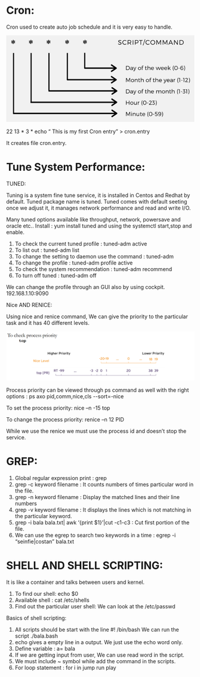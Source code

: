 # Cron:

Cron used to create auto job schedule and it is very easy to handle.

![images/cron.PNG](images/cron.PNG)

22 13 * 3 * echo “ This is my first Cron entry” > cron.entry

It creates file cron.entry.

# Tune System Performance:

TUNED:

Tuning is a system fine tune service, it is installed in Centos and Redhat by default. Tuned package name is tuned. Tuned comes with default seeting once we adjust it, it manages network performance and read and write I/O.

Many tuned options available like throughput, network, powersave and oracle etc.. Install : yum install tuned and using the systemctl start,stop and enable.

1. To check the current tuned profile : tuned-adm active
2. To list out : tuned-adm list
3. To change the setting to daemon use the command : tuned-adm
4. To change the profile : tuned-adm profile active
5. To check the system recommendation : tuned-adm recommend
6. To turn off tuned : tuned-adm off

We can change the profile through an GUI also by using cockpit. 192.168.1.10:9090

Nice AND RENICE:

Using nice and renice command, We can give the priority to the particular task and it has 40 different levels.

![images/nice.PNG](images/nice.PNG)

Process priority can be viewed through ps command as well with the right options : ps axo pid,comm,nice,cls --sort=-nice

To set the process priority:  nice –n -15 top

To change the process priority: renice –n 12 PID

While we use the renice we must use  the process id and doesn’t stop the service.


# GREP:

1. Global regular expression print : grep
2. grep -c keyword filename : It counts numbers of times particular word in the file.
3. grep -n keyword filename : Display the matched lines and their line numbers
4. grep -v keyword filename :  It displays the lines which is not matching in the particular keyword.
5. grep -i bala bala.txt| awk ‘{print $1}’|cut -c1-c3 : Cut first portion of the file.
6. We can use the egrep to search two keywords in a time : egrep -i “seinfie|costan” bala.txt

# SHELL AND SHELL SCRIPTING:

It is like a container and talks between users and kernel. 

1. To find our shell: echo $0 
2. Available shell : cat /etc/shells
3. Find out the particular user shell: We can look at the /etc/passwd

Basics of shell scripting: 

1. All scripts should be start with the line #! /bin/bash  We can run the script ./bala.bash
2. echo gives a empty line in a output. We just use the echo word only.
3. Define variable : a= bala
4. If we are getting input from user, We can use read word in the script.
5. We must include ~ symbol while add the command in the scripts.
6. For loop statement : for i in jump run play



